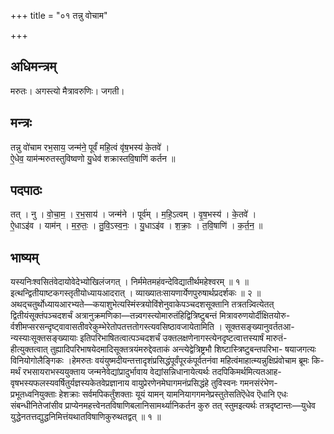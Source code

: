 +++
title = "०१ तन्नु वोचाम"

+++
## अधिमन्त्रम्
मरुतः। अगस्त्यो मैत्रावरुणिः। जगती।

## मन्त्रः
तन्नु वो॑चाम रभ॒साय॒ जन्म॑ने॒ पूर्वं॑ महि॒त्वं वृ॑ष॒भस्य॑ के॒तवे॑ ।  
ऐ॒धेव॒ याम॑न्मरुतस्तुविष्वणो यु॒धेव॑ शक्रास्तवि॒षाणि॑ कर्तन ॥

## पदपाठः
तत् । नु । वो॒चा॒म॒ । र॒भ॒साय॑ । जन्म॑ने । पूर्व॑म् । म॒हि॒ऽत्वम् । वृ॒ष॒भस्य॑ । के॒तवे॑ ।  
ऐ॒धाऽइ॑व । याम॑न् । म॒रु॒तः॒ । तु॒वि॒ऽस्व॒नः॒ । यु॒धाऽइ॑व । श॒क्राः॒ । त॒वि॒षाणि॑ । क॒र्त॒न॒ ॥

## भाष्यम्
यस्यनिःश्वसितंवेदायोवेदेभ्योखिलंजगत् । निर्ममेतमहंवन्देविद्यातीर्थमहेश्वरम् ॥ १ ॥इत्थन्द्वितीयाष्टकगस्तृतीयोध्यायआदरात् । व्याख्यातःसायणार्येणपुरुषार्थप्रदर्शकः ॥ २ ॥ अथद्चतुर्थोध्यायआरभ्यते—कयाशुभेत्यस्मिंस्त्रयोविंशेनुवाकेपञ्चदशसूक्तानि तत्रतन्न्वित्येतत् द्वितीयंसूक्तंपञ्चदशर्चं अत्रानुक्रमणिका—तन्न्वगस्त्योमारुतंहिद्वित्रिष्टुबन्तं मित्रावरुणयोर्दीक्षितयोरु- र्वशीमप्सरसन्दृष्ट्वावासतीवरेकुम्भेरेतोपतत्ततोगस्त्यवसिष्ठावजायेतामिति । सूक्तसङ्ख्यानुवर्ततआ- न्यस्याःसूक्तसङ्ख्यायाः इतिपरिभाषितत्वात्पञ्चदशर्चं उक्तलक्षणेनागस्त्येनदृष्टत्वात्तस्यार्षं मारुतं- हीत्युक्तत्वात् तुह्यादिपरिभाषयेदमादिसूक्तत्रयंमरुद्देवताकं अन्त्येद्वेत्रिष्ट्रभौ शिष्टास्त्रिष्टुबन्तपरिभा- षयाजगत्यः विनियोगोलैङ्गिकः ।हेमरुतः वयंयुष्मदीयन्तत्तादृशंप्रसिद्धंपूर्वंपूरकंपूर्वतनंवा महित्वंमाहात्म्यन्नुक्षिप्रंवोचाम ब्रूमः कि- मर्थं रभसायराभस्ययुक्ताय जन्मनेवेद्यांप्रादुर्भावाय वेद्यांसन्निधानायेत्यर्थः तदपिकिमर्थमित्यतआह- वृषभस्यफलस्यवर्षितुर्यज्ञस्यकेतवेप्रज्ञानाय वायुप्रेरणेनमेघागमनंप्रसिद्धंहे तुविस्वनः गमनसंरंभेण- प्रभूतध्वनियुक्ताः हेशक्राः सर्वमपिकर्तुंशक्ताः यूयं यामन् यामनियागगमनेप्रस्तुतेसतिऎधेव ऎधानि एधः संबन्धीनितेजांसीव प्राप्येनमहत्त्वेनतविषाणिबलानिसामर्थ्यानिकर्तन कुरु तत् स्तुमइत्यर्थः तत्रदृष्टान्तः—युधेव युद्धेनतत्तद्युद्धनिमित्तंयथातविषाणिकुरुथतद्वत् ॥ १ ॥